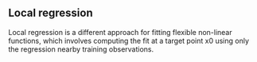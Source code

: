 ## Local regression
Local regression is a different approach for fitting flexible non-linear functions, which involves computing the fit at a target point x0 using only the regression nearby training observations.